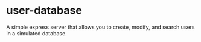 # user-database
A simple express server that allows you to create, modify, and search users in a simulated database.
